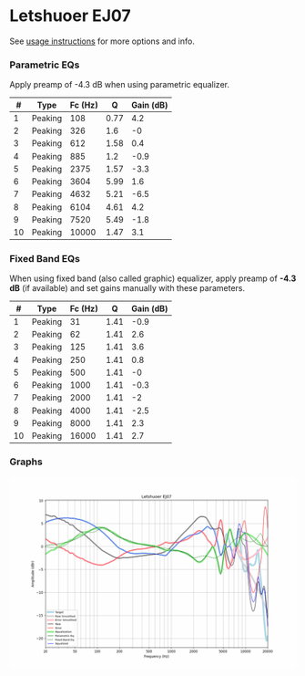 # Letshuoer EJ07
See [usage instructions](https://github.com/jaakkopasanen/AutoEq#usage) for more options and info.

### Parametric EQs
Apply preamp of -4.3 dB when using parametric equalizer.

|   # | Type    |   Fc (Hz) |    Q |   Gain (dB) |
|-----|---------|-----------|------|-------------|
|   1 | Peaking |       108 | 0.77 |         4.2 |
|   2 | Peaking |       326 | 1.6  |        -0   |
|   3 | Peaking |       612 | 1.58 |         0.4 |
|   4 | Peaking |       885 | 1.2  |        -0.9 |
|   5 | Peaking |      2375 | 1.57 |        -3.3 |
|   6 | Peaking |      3604 | 5.99 |         1.6 |
|   7 | Peaking |      4632 | 5.21 |        -6.5 |
|   8 | Peaking |      6104 | 4.61 |         4.2 |
|   9 | Peaking |      7520 | 5.49 |        -1.8 |
|  10 | Peaking |     10000 | 1.47 |         3.1 |

### Fixed Band EQs
When using fixed band (also called graphic) equalizer, apply preamp of **-4.3 dB** (if available) and set gains manually with these parameters.

|   # | Type    |   Fc (Hz) |    Q |   Gain (dB) |
|-----|---------|-----------|------|-------------|
|   1 | Peaking |        31 | 1.41 |        -0.9 |
|   2 | Peaking |        62 | 1.41 |         2.6 |
|   3 | Peaking |       125 | 1.41 |         3.6 |
|   4 | Peaking |       250 | 1.41 |         0.8 |
|   5 | Peaking |       500 | 1.41 |        -0   |
|   6 | Peaking |      1000 | 1.41 |        -0.3 |
|   7 | Peaking |      2000 | 1.41 |        -2   |
|   8 | Peaking |      4000 | 1.41 |        -2.5 |
|   9 | Peaking |      8000 | 1.41 |         2.3 |
|  10 | Peaking |     16000 | 1.41 |         2.7 |

### Graphs
![](./Letshuoer%20EJ07.png)
